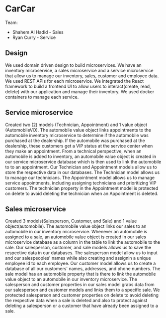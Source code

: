 # CarCar

Team:

* Shahem Al Hadid - Sales
* Ryan Curry - Service

## Design

We used domain driven design to build microservices. We have an inventory microservice, a sales microservice and a service microservice that allow us to manage our inventory, sales, customer and employee data. We used REST APIs for each microservice. We integrated the React framework to build a frontend UI to allow users to interact(create, read, delete) with our application and manage their inventory. We used docker containers to manage each service.

## Service microservice

Created two (2) models (Technician, Appointment) and 1 value object (AutomobileVO). The automobile value object links appointments to the automobile inventory microservice to determine if the automobile was purchased at the dealership. If the automobile was purchased at the dealership, these customers get a VIP status at the service center when they make an appointment. From a technical perspective, when an automobile is added to inventory, an automobile value object is created in our service microservice database which is then used to link the automobile to to an appointment. Our Technician and Appointment models allow us to store the respective data in our databases. The Technician model allows us to manage our technicians. The Appointment model allows us to manage service appointments, including assigning technicians and prioritizing VIP customers. The technician property in the Appointment model is protected on delete to avoid deleting the technician when an Appointment is deleted.

## Sales microservice

Created 3 models(Salesperson, Customer, and Sale) and 1 value object(automobile). The automobile value object links our sales to an automobile in our inventory microservice. Whenever an automobile is assigned to a sale, an automobile value object is created in our sales microservice database as a column in the table to link the automobile to the sale. Our salesperson, customer, and sale models allows us to save the respective data in our databases. The salesperson model allow us to input and our salespeoples' names while also creating and assignin a unique employee id to each employee. Our customer model allows us to create a database of all our customers' names, addresses, and phone numbers. The sale model has an automobile property that is there to link the automobile value object to an automobile in our inventory microservice. The salesperson and customer properties in our sales model grabs data from our salesperson and customer models and links them to a specific sale. We protected salesperson and customer properties on delete to avoid deleting the respective data when a sale is deleted and also to protect against deleting a salesperson or a customer that have already been assigned to a sale.
